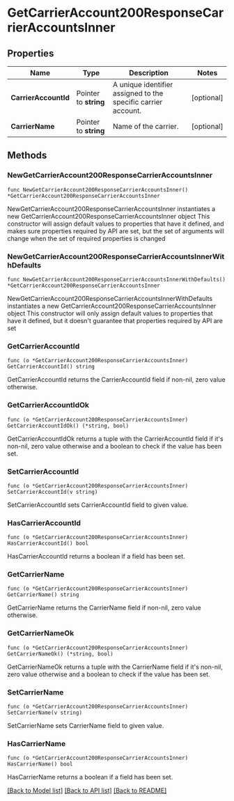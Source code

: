 # GetCarrierAccount200ResponseCarrierAccountsInner

## Properties

Name | Type | Description | Notes
------------ | ------------- | ------------- | -------------
**CarrierAccountId** | Pointer to **string** | A unique identifier assigned to the specific carrier account. | [optional] 
**CarrierName** | Pointer to **string** | Name of the carrier. | [optional] 

## Methods

### NewGetCarrierAccount200ResponseCarrierAccountsInner

`func NewGetCarrierAccount200ResponseCarrierAccountsInner() *GetCarrierAccount200ResponseCarrierAccountsInner`

NewGetCarrierAccount200ResponseCarrierAccountsInner instantiates a new GetCarrierAccount200ResponseCarrierAccountsInner object
This constructor will assign default values to properties that have it defined,
and makes sure properties required by API are set, but the set of arguments
will change when the set of required properties is changed

### NewGetCarrierAccount200ResponseCarrierAccountsInnerWithDefaults

`func NewGetCarrierAccount200ResponseCarrierAccountsInnerWithDefaults() *GetCarrierAccount200ResponseCarrierAccountsInner`

NewGetCarrierAccount200ResponseCarrierAccountsInnerWithDefaults instantiates a new GetCarrierAccount200ResponseCarrierAccountsInner object
This constructor will only assign default values to properties that have it defined,
but it doesn't guarantee that properties required by API are set

### GetCarrierAccountId

`func (o *GetCarrierAccount200ResponseCarrierAccountsInner) GetCarrierAccountId() string`

GetCarrierAccountId returns the CarrierAccountId field if non-nil, zero value otherwise.

### GetCarrierAccountIdOk

`func (o *GetCarrierAccount200ResponseCarrierAccountsInner) GetCarrierAccountIdOk() (*string, bool)`

GetCarrierAccountIdOk returns a tuple with the CarrierAccountId field if it's non-nil, zero value otherwise
and a boolean to check if the value has been set.

### SetCarrierAccountId

`func (o *GetCarrierAccount200ResponseCarrierAccountsInner) SetCarrierAccountId(v string)`

SetCarrierAccountId sets CarrierAccountId field to given value.

### HasCarrierAccountId

`func (o *GetCarrierAccount200ResponseCarrierAccountsInner) HasCarrierAccountId() bool`

HasCarrierAccountId returns a boolean if a field has been set.

### GetCarrierName

`func (o *GetCarrierAccount200ResponseCarrierAccountsInner) GetCarrierName() string`

GetCarrierName returns the CarrierName field if non-nil, zero value otherwise.

### GetCarrierNameOk

`func (o *GetCarrierAccount200ResponseCarrierAccountsInner) GetCarrierNameOk() (*string, bool)`

GetCarrierNameOk returns a tuple with the CarrierName field if it's non-nil, zero value otherwise
and a boolean to check if the value has been set.

### SetCarrierName

`func (o *GetCarrierAccount200ResponseCarrierAccountsInner) SetCarrierName(v string)`

SetCarrierName sets CarrierName field to given value.

### HasCarrierName

`func (o *GetCarrierAccount200ResponseCarrierAccountsInner) HasCarrierName() bool`

HasCarrierName returns a boolean if a field has been set.


[[Back to Model list]](../README.md#documentation-for-models) [[Back to API list]](../README.md#documentation-for-api-endpoints) [[Back to README]](../README.md)


